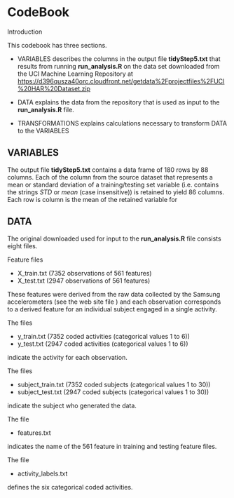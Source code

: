 # CodeBook 

Introduction

This codebook has three sections.  

* VARIABLES describes the columns in the output file **tidyStep5.txt** that results from running **run_analysis.R** on the data set downloaded from the UCI Machine Learning Repository at
https://d396qusza40orc.cloudfront.net/getdata%2Fprojectfiles%2FUCI%20HAR%20Dataset.zip

* DATA explains the data from the repository that is used as input to the **run_analysis.R** file.

* TRANSFORMATIONS explains calculations necessary to transform DATA to the VARIABLES



## VARIABLES

The output file **tidyStep5.txt** contains a data frame of 180 rows by 88 columns.  Each of the column from the source dataset that represents a mean or standard deviation of a training/testing set variable (i.e. contains the strings *STD* or *mean*  (case insensitive)) is retained to yield 86 columns.  Each row is column is the mean of the retained variable for  

## DATA

The original downloaded used for input to the **run_analysis.R** file  consists eight files.  

Feature files
- X_train.txt  (7352 observations of 561 features)
- X_test.txt (2947 observations of 561 features)

These features were derived from the raw data collected by the Samsung accelerometers  (see the web site file          ) and each observation corresponds to a derived feature for an individual subject engaged in a single activity.  

The files 
- y_train.txt (7352 coded activities (categorical values 1 to 6)) 	
- y_test.txt (2947 coded activities (categorical values 1 to 6))

indicate the activity for each observation.

The files
- subject_train.txt (7352 coded subjects (categorical values 1 to 30))
- subject_test.txt (2947 coded subjects (categorical values 1 to 30)) 

indicate the subject who generated the data.

The file 
- features.txt 

indicates the name of the 561 feature in training and testing feature files.

The file 
- activity_labels.txt 

defines the six categorical coded activities. 
       
